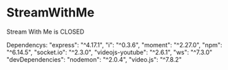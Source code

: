 # StreamWithMe

Stream With Me is CLOSED

Dependencys:
   "express": "^4.17.1",
    "i": "^0.3.6",
    "moment": "^2.27.0",
    "npm": "^6.14.5",
    "socket.io": "^2.3.0",
    "videojs-youtube": "^2.6.1",
    "ws": "^7.3.0"
  "devDependencies":
    "nodemon": "^2.0.4",
    "video.js": "^7.8.2"
